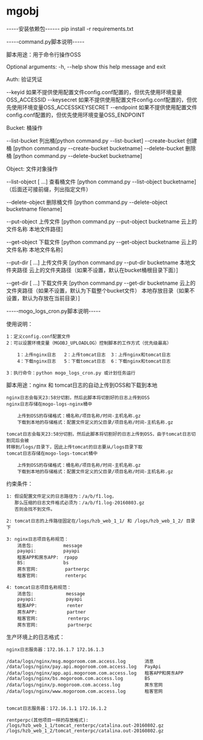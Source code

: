 # mgobj



-----安装依赖包------
pip install -r requirements.txt 




-----command.py脚本说明-----

脚本用途：用于命令行操作OSS

Optional arguments:
  -h, --help             show this help message and exit

Auth:
  验证凭证

  --keyid                如果不提供使用配置文件config.conf配置的，但优先使用环境变量OSS_ACCESSID
  --keysecret            如果不提供使用配置文件config.conf配置的，但优先使用环境变量OSS_ACCESSKEYSECRET
  --endpoint             如果不提供使用配置文件config.conf配置的，但优先使用环境变量OSS_ENDPOINT

Bucket:
  桶操作

  --list-bucket          列出桶[python command.py --list-bucket]
  --create-bucket        创建桶 [python command.py --create-bucket bucketname]
  --delete-bucket        删除桶 [python command.py --delete-bucket bucketname]

Object:
  文件对象操作

  --list-object  [ ...]  查看桶文件 [python command.py --list-object
                         bucketname]（后面还可接前缀，列出指定文件）

  --delete-object        删除桶文件 [python command.py --delete-object bucketname
                         filename]

  --put-object           上传文件 [python command.py --put-object bucketname
                         云上的文件名称 本地文件路径]

  --get-object           下载文件 [python command.py --get-object bucketname
                         云上的文件名称 本地文件名称]

  --put-dir  [ ...]      上传文件夹 [python command.py --put-dir bucketname 本地文件夹路径
                         云上的文件夹路径（如果不设置，默认在bucket桶根目录下面）]

  --get-dir  [ ...]      下载文件夹 [python command.py --get-dir bucketname
                         云上的文件夹路径（如果不设置，默认为下载整个bucket文件）
                         本地存放目录（如果不设置，默认为存放在当前目录）]





-----mogo_logs_cron.py脚本说明-----

使用说明：

    1：定义config.conf配置文件
    2：可以设置环境变量（MGOBJ_UPLOADLOG）控制脚本的工作方式（优先级最高）

        1：上传nginx日志   2：上传tomcat日志  3：上传nginx和tomcat日志
        4：下载nginx日志   5：下载tomcat日志  6：下载nginx和tomcat日志

    3：执行命令：python mogo_logs_cron.py 或计划任务运行



脚本用途：nginx 和 tomcat日志的自动上传到OSS和下载到本地


    nginx日志会每天23:58分切割，然后此脚本将切割好的日志上传到OSS
    nginx日志存储在mogo-logs-nginx桶中

        上传到OSS的存储格式：桶名称/项目名称/时间-主机名称.gz
        下载到本地的存储格式：配置文件定义的父目录/项目名称/时间-主机名称.gz

    tomcat日志会每天23:58分切割，然后此脚本将切割好的日志上传到OSS，由于tomcat日志切割完后会被
    转移到/logs/目录下，因此上传tomcat的日志要从/logs目录下取
    tomcat日志存储在mogo-logs-tomcat桶中

        上传到OSS的存储格式：桶名称/项目名称/时间-主机名称.gz
        下载到本地的存储格式：配置文件定义的父目录/项目名称/时间-主机名称.gz



约束条件：

    1: 假设配置文件定义的日志路径为：/a/b/f1.log，
       那么压缩的日志文件格式必须为：/a/b/f1.log-20160803.gz
       否则会找不到文件。

    2: tomcat日志的上传路径固定在/logs/hzb_web_1_1/ 和 /logs/hzb_web_1_2/ 目录下

    3: nginx日志项目名称规范：
        消息包:           message
        payapi:          payapi
        租客APP和房东APP:  rpapp
        BS:              bs
        房东官网:          partnerpc
        租客官网:          renterpc

    4: tomcat日志项目名称规范：
        消息包:            message
        payapi:           payapi
        租客APP:           renter
        房东APP:           partner
        租客官网:           renterpc
        房东官网:           partnerpc


生产环境上的日志格式：

    nginx日志服务器：172.16.1.7 172.16.1.3

    /data/logs/nginx/msg.mogoroom.com.access.log       消息
    /data/logs/nginx/pay.api.mogoroom.com.access.log   PayApi
    /data/logs/nginx/app.api.mogoroom.com.access.log   租客APP和房东APP
    /data/logs/nginx/bs.mogoroom.com.access.log        BS
    /data/logs/nginx/p.mogoroom.com.access.log         房东官网
    /data/logs/nginx/www.mogoroom.com.access.log       租客官网

    
    tomcat日志服务器：172.16.1.1 172.16.1.2

    rentperpc(其他项目一样的存放格式):
    /logs/hzb_web_1_1/tomcat_renterpc/catalina.out-20160802.gz
    /logs/hzb_web_1_2/tomcat_renterpc/catalina.out-20160802.gz



